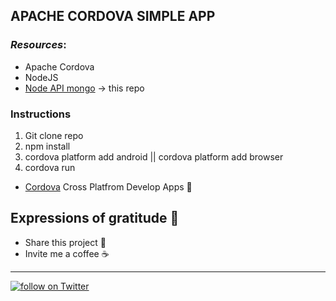 ## APACHE CORDOVA SIMPLE APP



### _Resources_:
* Apache Cordova
* NodeJS
* [Node API mongo](https://github.com/kevingo710/node-apifav-mongo)  -> this repo


### Instructions

1. Git clone repo
2. npm install
3. cordova platform add android || cordova platform add browser
4. cordova run <platform>


* [Cordova](https://cordova.apache.org/) Cross Platfrom Develop Apps 🦘


## Expressions of gratitude 🎁

* Share this project 📢
* Invite me a coffee ☕  




---


<p>
    <a href="https://twitter.com/intent/follow?screen_name=kevingrac7">
    <img src="https://img.shields.io/twitter/follow/kevingrac7?style=social"
    alt="follow on Twitter">
    </a>
<p>

